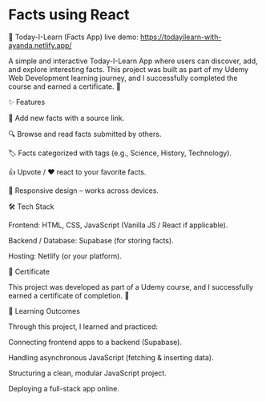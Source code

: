 # Facts using React
📘 Today-I-Learn (Facts App)
live demo: https://todayilearn-with-ayanda.netlify.app/

A simple and interactive Today-I-Learn App where users can discover, add, and explore interesting facts. This project was built as part of my Udemy Web Development learning journey, and I successfully completed the course and earned a certificate. 🚀

✨ Features

📝 Add new facts with a source link.

🔍 Browse and read facts submitted by others.

🏷️ Facts categorized with tags (e.g., Science, History, Technology).

👍 Upvote / ❤️ react to your favorite facts.

📱 Responsive design – works across devices.

🛠️ Tech Stack

Frontend: HTML, CSS, JavaScript (Vanilla JS / React if applicable).

Backend / Database: Supabase (for storing facts).

Hosting: Netlify (or your platform).

📜 Certificate

This project was developed as part of a Udemy course, and I successfully earned a certificate of completion. 🏅

🎯 Learning Outcomes

Through this project, I learned and practiced:

Connecting frontend apps to a backend (Supabase).

Handling asynchronous JavaScript (fetching & inserting data).

Structuring a clean, modular JavaScript project.

Deploying a full-stack app online.
